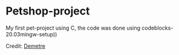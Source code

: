 # Petshop-project
My first pet-project using C, the code was done using codeblocks-20.03mingw-setup))

Credit: [Demetre](https://github.com/Demetre981)

